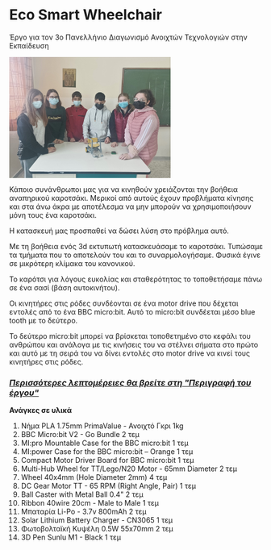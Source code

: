 # Eco Smart Wheelchair
Έργο για τον 3ο Πανελλήνιο Διαγωνισμό Ανοιχτών Τεχνολογιών στην Εκπαίδευση

<p><img src="https://github.com/gymneapait/smart-wheelchair/blob/main/pic/IMG_20211014_105646.jpg" style="width:320px;height:240px;" align="center"></p>
Κάποιο συνάνθρωποι μας για να κινηθούν χρειάζονται την βοήθεια αναπηρικού καροτσάκι. Μερικοί από αυτούς έχουν προβλήματα κίνησης και στα άνω άκρα με αποτέλεσμα να μην μπορούν να χρησιμοποιήσουν μόνη τους ένα καροτσάκι. 
<p>Η κατασκευή μας προσπαθεί να δώσει λύση στο πρόβλημα αυτό. 
<p>Με τη βοήθεια ενός 3d εκτυπωτή κατασκευάσαμε το καροτσάκι. Τυπώσαμε τα τμήματα που το αποτελούν του και το συναρμολογήσαμε. Φυσικά έγινε σε μικρότερη κλίμακα του κανονικού. 
<p>Το καρότσι για λόγους ευκολίας και σταθερότητας το τοποθετήσαμε πάνω σε ένα σασί (βάση αυτοκινήτου).
<p>Οι κινητήρες στις ρόδες συνδέονται σε ένα motor drive που δέχεται εντολές από το ένα BBC micro:bit. Αυτό το micro:bit συνδέεται μέσο blue tooth με το δεύτερο. 
<p>Το δεύτερο micro:bit μπορεί να βρίσκεται τοποθετημένο στο κεφάλι του ανθρώπου και ανάλογα με τις κινήσεις του να στέλνει σήματα στο πρώτο και αυτό με τη σειρά του να δίνει εντολές στο motor drive να κινεί τους κινητήρες στις ρόδες. 
<h3><b><i><a href="https://github.com/gymneapait/smart-wheelchair/blob/main/doc/%CE%A0%CE%B5%CF%81%CE%B9%CE%B3%CF%81%CE%B1%CF%86%CE%AE%20%CE%AD%CF%81%CE%B3%CE%BF%CF%85.pdf"> Περισσότερες λεπτομέρειες θα βρείτε στη "Περιγραφή του έργου" </a></i></b></h3>
  
<b>Ανάγκες σε υλικά</b>
1) Νήμα PLA 1.75mm PrimaValue - Ανοιχτό Γκρι         1kg 				
2) BBC Micro:bit V2 - Go Bundle 							       2 τεμ
3) MI:pro Mountable Case for the BBC micro:bit				   1 τεμ
4) MI:power Case for the BBC micro:bit – Orange				 1 τεμ
5) Compact Motor Driver Board for BBC micro:bit				 1 τεμ
6) Multi-Hub Wheel for TT/Lego/N20 Motor - 65mm Diameter 2 τεμ
7) Wheel 40x4mm (Hole Diameter 2mm)					            4 τεμ
8) DC Gear Motor TT - 65 RPM (Right Angle, Pair)			    1 τεμ 
9) Ball Caster with Metal Ball 0.4"							        2 τεμ
10) Ribbon 40wire 20cm - Male to Male	                    1 τεμ
11) Μπαταρία Li-Pο - 3.7v 800mAh                        2 τεμ
12) Solar Lithium Battery Charger - CN3065              1 τεμ
13) Φωτοβολταϊκή Κυψέλη 0.5W 55x70mm                    2 τεμ
14) 3D Pen Sunlu M1 - Black                             1 τεμ
